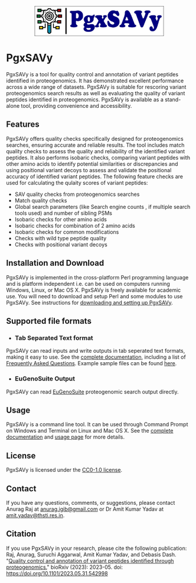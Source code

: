 <div align="center">
<img src="images/logo.jpg" width="350px"/>
</div>

# PgxSAVy
PgxSAVy is a tool for quality control and annotation of variant peptides identified in proteogenomics. It has demonstrated excellent performance across a wide range of datasets. PgxSAVy is suitable for rescoring variant proteogenomics search results as well as evaluating the quality of variant peptides identified in proteogenomics. PgxSAVy is available as a stand-alone tool, providing convenience and accessibility.  

## Features
PgxSAVy offers quality checks specifically designed for proteogenomics searches, ensuring accurate and reliable results. The tool includes match quality checks to assess the quality and reliability of the identified variant peptides. It also performs isobaric checks, comparing variant peptides with other amino acids to identify potential similarities or discrepancies and using positional variant decoys to assess and validate the positional accuracy of identified variant peptides. The following feature checks are used for calculating the qulaity scores of variant peptides:
-  SAV quality checks from proteogenomics searches
-  Match quality checks
-  Global search parameters (like Search engine counts , if multiple search tools used) and number of sibling PSMs
-  Isobaric checks for other amino acids
-  Isobaric checks for combination of 2 amino acids
-  Isobaric checks for common modifications
-  Checks with wild type peptide quality
-  Checks with positional variant decoys   

## Installation and Download
PgxSAVy is implemented in the cross-platform Perl programming language and is platform independent i.e. can be used on computers running Windows, Linux, or Mac OS X. PgxSAVy is freely available for academic use. You will need to download and setup Perl and some modules to use PgxSAVy. See instructions for [downloading and setting up PgxSAVy](https://github.com/anuragraj/PgxSAVy/wiki/Installation).

## Supported file formats
- ### Tab Separated Text format
PgxSAVy can read inputs and write outputs in tab seperated text formats, making it easy to use. See the [complete documentation](https://github.com/anuragraj/PgxSAVy/wiki), including a list of [Frequently Asked Questions](https://github.com/anuragraj/PgxSAVy/wiki/Frequently-Asked-Questions). Example sample files can be found [here](https://github.com/anuragraj/PgxSAVy/wiki/Examples).

- ### EuGenoSuite Output
PgxSAVy can read [EuGenoSuite](https://github.com/anuragraj/EuGenoSuite) proteogenomic search output directly. 

## Usage
PgxSAVy is a command line tool. It can be used through Command Prompt on Windows and Terminal on Linux and Mac OS X. See the [complete documentation](https://github.com/anuragraj/PgxSAVy/wiki/Overview) and [usage page](https://github.com/anuragraj/PgxSAVy/wiki/Usage) for more details.


## License
PgxSAVy is licensed under the [CC0-1.0 license](https://github.com/anuragraj/PgxSAVy/blob/main/LICENSE).


## Contact
If you have any questions, comments, or suggestions, please contact Anurag Raj at anurag.igib@gmail.com or Dr Amit Kumar Yadav at amit.yadav@thsti.res.in.

## Citation
If you use PgxSAVy in your research, please cite the following publication:  
Raj, Anurag, Suruchi Aggarwal, Amit Kumar Yadav, and Debasis Dash. "[Quality control and annotation of variant peptides identified through proteogenomics.](https://www.biorxiv.org/content/10.1101/2023.05.31.542998v2.full)" bioRxiv (2023): 2023-05. doi: https://doi.org/10.1101/2023.05.31.542998

